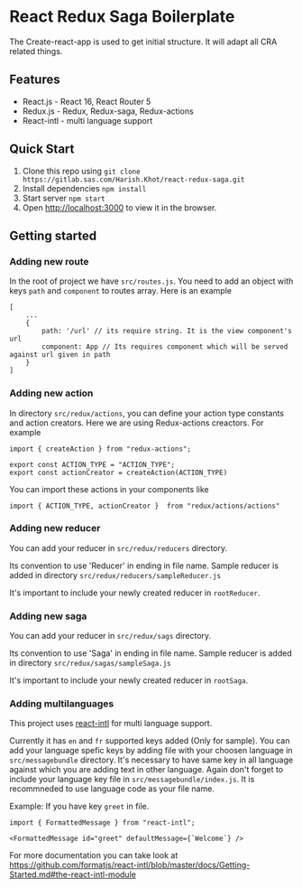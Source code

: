 # React Redux Saga Boilerplate

The Create-react-app is used to get initial structure. It will adapt all CRA related things.

## Features

* React.js - React 16, React Router 5
* Redux.js - Redux, Redux-saga, Redux-actions
* React-intl - multi language support 


## Quick Start

1. Clone this repo using `git clone https://gitlab.sas.com/Harish.Khot/react-redux-saga.git`
2. Install dependencies `npm install`
3. Start server `npm start`
4. Open [http://localhost:3000](http://localhost:3000) to view it in the browser.

<!-- ## Project Structure -->



## Getting started

### Adding new route

In the root of project we have `src/routes.js`. You need to add an object with keys `path` and `component` to routes array.
Here is an example
```
[
    ...
    {
        path: '/url' // its require string. It is the view component's url
        component: App // Its requires component which will be served against url given in path
    }
]
```

### Adding new action

In directory `src/redux/actions`, you can define your action type constants and action creators. Here we are using Redux-actions creactors.
For example
```
import { createAction } from "redux-actions";

export const ACTION_TYPE = "ACTION_TYPE";
export const actionCreator = createAction(ACTION_TYPE)
```
You can import these actions in your components like

```
import { ACTION_TYPE, actionCreator }  from "redux/actions/actions"
```
 

### Adding new reducer

You can add your reducer in `src/redux/reducers` directory.

Its convention to use 'Reducer' in ending in file name.
Sample reducer is added in directory `src/redux/reducers/sampleReducer.js`  

It's important to include your newly created reducer in `rootReducer`.


### Adding new saga

You can add your reducer in `src/redux/sags` directory.

Its convention to use 'Saga' in ending in file name.
Sample reducer is added in directory `src/redux/sagas/sampleSaga.js`  

It's important to include your newly created reducer in `rootSaga`.


### Adding multilanguages

This project uses [react-intl](https://www.npmjs.com/package/react-intl)  for multi language support.

Currently it has `en` and `fr` supported keys added (Only for sample). 
You can add your language spefic keys by adding file with your choosen language in `src/messagebundle` directory. It's necessary to have same key in all language against which you are adding text in other language. Again don't forget to include your language key file in `src/messagebundle/index.js`. 
It is recommneded to use language code as your file name.

Example: If you have key `greet` in file. 

```
import { FormattedMessage } from "react-intl";

<FormattedMessage id="greet" defaultMessage={`Welcome`} />

```

For more documentation you can take look at https://github.com/formatjs/react-intl/blob/master/docs/Getting-Started.md#the-react-intl-module

